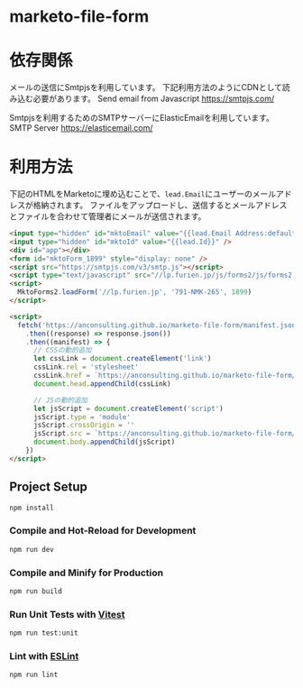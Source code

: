 # marketo-file-form

# 依存関係

メールの送信にSmtpjsを利用しています。
下記利用方法のようにCDNとして読み込む必要があります。
Send email from Javascript
https://smtpjs.com/

Smtpjsを利用するためのSMTPサーバーにElasticEmailを利用しています。
SMTP Server
https://elasticemail.com/

# 利用方法

下記のHTMLをMarketoに埋め込むことで、`lead.Email`にユーザーのメールアドレスが格納されます。
ファイルをアップロードし、送信するとメールアドレスとファイルを合わせて管理者にメールが送信されます。

```html
<input type="hidden" id="mktoEmail" value="{{lead.Email Address:default=none}}" />
<input type="hidden" id="mktoId" value="{{lead.Id}}" />
<div id="app"></div>
<form id="mktoForm_1899" style="display: none" />
<script src="https://smtpjs.com/v3/smtp.js"></script>
<script type="text/javascript" src="//lp.furien.jp/js/forms2/js/forms2.min.js"></script>
<script>
  MktoForms2.loadForm('//lp.furien.jp', '791-NMK-265', 1899)
</script>

<script>
  fetch('https://anconsulting.github.io/marketo-file-form/manifest.json')
    .then((response) => response.json())
    .then((manifest) => {
      // CSSの動的追加
      let cssLink = document.createElement('link')
      cssLink.rel = 'stylesheet'
      cssLink.href = `https://anconsulting.github.io/marketo-file-form/${manifest['index.css']['file']}`
      document.head.appendChild(cssLink)

      // JSの動的追加
      let jsScript = document.createElement('script')
      jsScript.type = 'module'
      jsScript.crossOrigin = ''
      jsScript.src = `https://anconsulting.github.io/marketo-file-form/${manifest['index.html']['file']}`
      document.body.appendChild(jsScript)
    })
</script>
```

## Project Setup

```sh
npm install
```

### Compile and Hot-Reload for Development

```sh
npm run dev
```

### Compile and Minify for Production

```sh
npm run build
```

### Run Unit Tests with [Vitest](https://vitest.dev/)

```sh
npm run test:unit
```

### Lint with [ESLint](https://eslint.org/)

```sh
npm run lint
```
